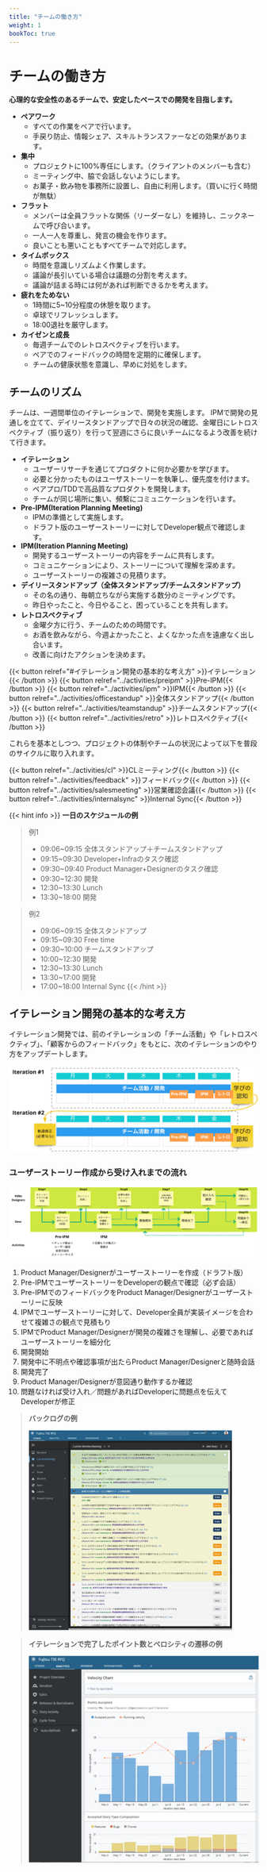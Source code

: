 ```yaml
---
title: "チームの働き方"
weight: 1
bookToc: true
---
```


# チームの働き方

**心理的な安全性のあるチームで、安定したペースでの開発を目指します。**

- **ペアワーク**
    - すべての作業をペアで行います。
    - 手戻り防止、情報シェア、スキルトランスファーなどの効果があります。
- **集中**
    - プロジェクトに100%専任にします。（クライアントのメンバーも含む）
    - ミーティング中、脇で会話しないようにします。
    - お菓子・飲み物を事務所に設置し、自由に利用します。（買いに行く時間が無駄）
- **フラット**
    - メンバーは全員フラットな関係（リーダーなし）を維持し、ニックネームで呼び合います。
    - 一人一人を尊重し、発言の機会を作ります。
    - 良いことも悪いこともすべてチームで対応します。
- **タイムボックス**
    - 時間を意識しリズムよく作業します。
    - 議論が長引いている場合は議題の分割を考えます。
    - 議論が詰まる時には何があれば判断できるかを考えます。
- **疲れをためない**
    - 1時間に5~10分程度の休憩を取ります。
    - 卓球でリフレッシュします。
    - 18:00退社を厳守します。
- **カイゼンと成長**
    - 毎週チームでのレトロスペクティブを行います。
    - ペアでのフィードバックの時間を定期的に確保します。
    - チームの健康状態を意識し、早めに対処をします。

## チームのリズム

チームは、一週間単位のイテレーションで、開発を実施します。
IPMで開発の見通しを立てて、デイリースタンドアップで日々の状況の確認、金曜日にレトロスペクティブ（振り返り）を行って翌週にさらに良いチームになるよう改善を続けて行きます。

- **イテレーション**
    - ユーザーリサーチを通じてプロダクトに何か必要かを学びます。
    - 必要と分かったものはユーザストーリーを執筆し、優先度を付けます。
    - ペアプロ/TDDで高品質なプロダクトを開発します。
    - チームが同じ場所に集い、頻繫にコミュニケーションを行います。
- **Pre-IPM(Iteration Planning Meeting)**
    - IPMの準備として実施します。
    - ドラフト版のユーザーストーリーに対してDeveloper観点で確認します。
- **IPM(Iteration Planning Meeting)**
    - 開発するユーザーストーリーの内容をチームに共有します。
    - コミュニケーションにより、ストーリーについて理解を深めます。
    - ユーザーストーリーの複雑さの見積ります。
- **デイリースタンドアップ（全体スタンドアップ/チームスタンドアップ）**
    - その名の通り、毎朝立ちながら実施する数分のミーティングです。
    - 昨日やったこと、今日やること、困っていることを共有します。
- **レトロスペクティブ**
    - 金曜夕方に行う、チームのための時間です。
    - お酒を飲みながら、今週よかったこと、よくなかった点を遠慮なく出し合います。
    - 改善に向けたアクションを決めます。

{{< button relref="#イテレーション開発の基本的な考え方" >}}イテレーション{{< /button >}}
{{< button relref="../activities/preipm" >}}Pre-IPM{{< /button >}}
{{< button relref="../activities/ipm" >}}IPM{{< /button >}}
{{< button relref="../activities/officestandup" >}}全体スタンドアップ{{< /button >}}
{{< button relref="../activities/teamstandup" >}}チームスタンドアップ{{< /button >}}
{{< button relref="../activities/retro" >}}レトロスペクティブ{{< /button >}}

これらを基本としつつ、プロジェクトの体制やチームの状況によって以下を普段のサイクルに取り入れます。

{{< button relref="../activities/cl" >}}CLミーティング{{< /button >}}
{{< button relref="../activities/feedback" >}}フィードバック{{< /button >}}
{{< button relref="../activities/salesmeeting" >}}営業確認会議{{< /button >}}
{{< button relref="../activities/internalsync" >}}Internal Sync{{< /button >}}

{{< hint info >}}
**一日のスケジュールの例**
> 例1
> - 09:06~09:15 全体スタンドアップ＋チームスタンドアップ
> - 09:15~09:30 Developer+Infraのタスク確認
> - 09:30~09:40 Product Manager+Designerのタスク確認
> - 09:30~12:30 開発
> - 12:30~13:30 Lunch
> - 13:30~18:00 開発

> 例2
> - 09:06~09:15 全体スタンドアップ
> - 09:15~09:30 Free time
> - 09:30~10:00 チームスタンドアップ
> - 10:00~12:30 開発
> - 12:30~13:30 Lunch
> - 13:30~17:00 開発
> - 17:00~18:00 Internal Sync
{{< /hint >}}

## イテレーション開発の基本的な考え方
イテレーション開発では、前のイテレーションの「チーム活動」や「レトロスペクティブ」、「顧客からのフィードバック」をもとに、次のイテレーションのやり方をアップデートします。

![developmentOverview](developmentOverview.jpg)

### ユーザーストーリー作成から受け入れまでの流れ

![developmentFlow](developmentFlow.jpg)

1. Product Manager/Designerがユーザーストーリーを作成（ドラフト版）
1. Pre-IPMでユーザーストーリーをDeveloperの観点で確認（必ず会話）
1. Pre-IPMでのフィードバックをProduct Manager/Designerがユーザーストーリーに反映
1. IPMでユーザーストーリーに対して、Developer全員が実装イメージを合わせて複雑さの観点で見積もり
1. IPMでProduct Manager/Designerが開発の複雑さを理解し、必要であればユーザーストーリーを細分化
1. 開発開始
1. 開発中に不明点や確認事項が出たらProduct Manager/Designerと随時会話
1. 開発完了
1. Product Manager/Designerが意図通り動作するか確認
1. 問題なければ受け入れ／問題があればDeveloperに問題点を伝えてDeveloperが修正

> **バックログの例**
>
> ![productbacklog1](productBackLog1.png)

> **イテレーションで完了したポイント数とベロシティの遷移の例**
>
> ![productbacklog2](productBackLog2.jpg)
